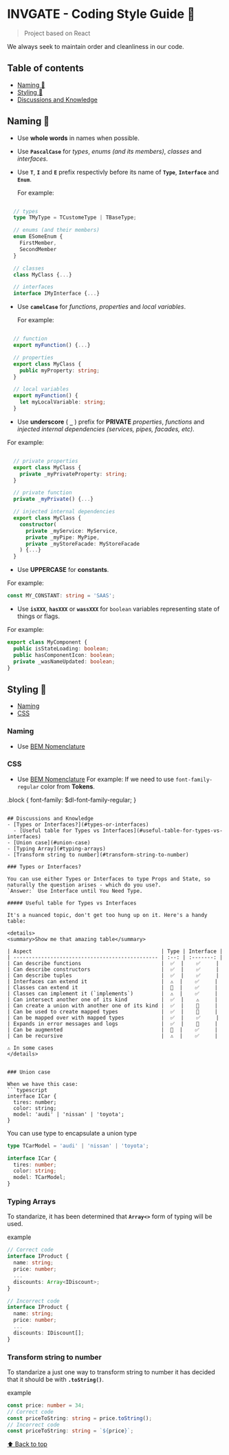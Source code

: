 # INVGATE - Coding Style Guide 📖

> Project based on React

We always seek to maintain order and cleanliness in our code.

## Table of contents
- [Naming 📄](#naming-📄)
- [Styling 🎨](#styling-🎨)
- [Discussions and Knowledge](#discussions-and-knowledge)

## Naming 📄

- Use **whole words** in names when possible.

- Use **`PascalCase`** for _types_, _enums (and its members)_, _classes_ and _interfaces_.

- Use **`T`**, **`I`** and **`E`** prefix respectivly before its name of **`Type`**, **`Interface`** and **`Enum`**. 

  For example:

```typescript

  // types
  type TMyType = TCustomeType | TBaseType;

  // enums (and their members)
  enum ESomeEnum {
    FirstMember,
    SecondMember
  }

  // classes
  class MyClass {...}

  // interfaces
  interface IMyInterface {...}

```

- Use **`camelCase`** for _functions_, _properties_ and _local variables_.

  For example:

```typescript

  // function
  export myFunction() {...}

  // properties
  export class MyClass {
    public myProperty: string;
  }

  // local variables
  export myFunction() {
    let myLocalVariable: string;
  }
```

- Use **underscore** ( **`_`** ) prefix for **PRIVATE** _properties_, _functions_
  and _injected internal dependencies (services, pipes, facades, etc)_.

For example:

```typescript

  // private properties
  export class MyClass {
    private _myPrivateProperty: string;
  }

  // private function
  private _myPrivate() {...}

  // injected internal dependencies
  export class MyClass {
    constructor(
      private _myService: MyService,
      private _myPipe: MyPipe,
      private _myStoreFacade: MyStoreFacade
    ) {...}
  }
```

- Use **UPPERCASE** for **constants**.

For example:

```typescript
const MY_CONSTANT: string = 'SAAS';
```

- Use **`isXXX`**, **`hasXXX`** or **`wassXXX`** for `boolean` variables representing
  state of things or flags.

For example:

```typescript
export class MyComponent {
  public isStateLoading: boolean;
  public hasComponentIcon: boolean;
  private _wasNameUpdated: boolean;
}
```

## Styling 🎨

- [Naming](#naming)
- [CSS](#css)

### Naming

- Use [BEM Nomenclature](http://getbem.com/naming/)

### CSS

- Use [BEM Nomenclature](http://getbem.com/naming/)
  For example: If we need to use `font-family-regular` color from **Tokens**.

.block {
  font-family: $dl-font-family-regular;
}
```

## Discussions and Knowledge
- [Types or Interfaces?](#types-or-interfaces)
  - [Useful table for Types vs Interfaces](#useful-table-for-types-vs-interfaces)
- [Union case](#union-case)
- [Typing Array](#typing-arrays)
- [Transform string to number](#transform-string-to-number)

### Types or Interfaces?

You can use either Types or Interfaces to type Props and State, so naturally the question arises - which do you use?. 
`Answer:` Use Interface until You Need Type.

##### Useful table for Types vs Interfaces

It's a nuanced topic, don't get too hung up on it. Here's a handy table:

<details>
<summary>Show me that amazing table</summary>

| Aspect                                          | Type | Interface |
| ----------------------------------------------- | :--: | :-------: |
| Can describe functions                          |  ✅  |    ✅     |
| Can describe constructors                       |  ✅  |    ✅     |
| Can describe tuples                             |  ✅  |    ✅     |
| Interfaces can extend it                        |  ⚠️  |    ✅     |
| Classes can extend it                           |  🚫  |    ✅     |
| Classes can implement it (`implements`)         |  ⚠️  |    ✅     |
| Can intersect another one of its kind           |  ✅  |    ⚠️     |
| Can create a union with another one of its kind |  ✅  |    🚫     |
| Can be used to create mapped types              |  ✅  |    🚫     |
| Can be mapped over with mapped types            |  ✅  |    ✅     |
| Expands in error messages and logs              |  ✅  |    🚫     |
| Can be augmented                                |  🚫  |    ✅     |
| Can be recursive                                |  ⚠️  |    ✅     |

⚠️ In some cases
</details>


### Union case

When we have this case:
```typescript
interface ICar {
  tires: number;
  color: string;
  model: 'audi' | 'nissan' | 'toyota';
}
```
You can use type to encapsulate a union type
```typescript
type TCarModel = 'audi' | 'nissan' | 'toyota';

interface ICar {
  tires: number;
  color: string;
  model: TCarModel;
}
```

### Typing Arrays

To standarize, it has been determined that **`Array<>`** form of typing will be used.

example
```typescript
// Correct code
interface IProduct {
  name: string;
  price: number;
  ...
  discounts: Array<IDiscount>;
}

// Incorrect code
interface IProduct {
  name: string;
  price: number;
  ...
  discounts: IDiscount[];
}
```

### Transform string to number
To standarize a just one way to transform string to number it has decided that it should be with **`.toString()`**.


example
```typescript
const price: number = 34;
// Correct code
const priceToString: string = price.toString();
// Incorrect code
const priceToString: string = `${price}`;
```




[⬆ Back to top](#markdown-header-table-of-contents)
